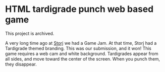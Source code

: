 # HTML tardigrade punch web based game

This project is archived.

A very long time ago at [Storj](https://www.storj.io/) we had a Game Jam.  At that time, Storj had a Tardigrade themed branding.
This was our submission, and it won!  This game requires a web cam and white background.  Tardigrades appear from all sides, and 
move toward the center of the screen.  When you punch them, they disappear.
